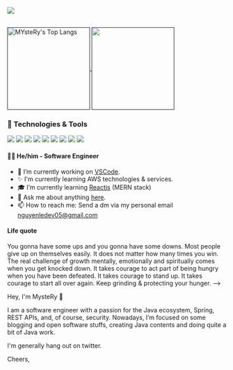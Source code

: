 <!--
### Welcome, friends 👋

<!--BGN_SECTION:github-readme-stats-->

![](https://komarev.com/ghpvc/?username=0xMYsteRy&color=blue)

</br>
<a href="" target="_blank">
  <img height="190" align="center" src="https://github-readme-stats.vercel.app/api/top-langs/?username=0xMYsteRy&hide=HTML,CSS,TSQL,Makefile,Cmake,Jupyter Notebook&theme=great-gatsby" alt="MYsteRy's Top Langs" />
</a>
<a href="" target="_blank">
  <img height="190" align="center" src="https://github-readme-stats.vercel.app/api?username=0xMysteRy&count_private=true&show_icons=true&theme=cobalt" />
</a>

<!--END_SECTION:github-readme-stats-->

<!-- ### Things I'm focusing on:
* Health
* Weath
* Meditation
* Investment -->

### 🔧 Technologies & Tools
![](https://img.shields.io/badge/OS-Linux-informational?style=flat&logo=linux&logoColor=white&color=2bbc8a)
![](https://img.shields.io/badge/Editor-IntelliJ_IDEA-informational?style=flat&logo=intellij-idea&logoColor=white&color=2bbc8a)
![](https://img.shields.io/badge/Code-Python-informational?style=flat&logo=python&logoColor=white&color=2bbc8a)
![](https://img.shields.io/badge/Code-JavaScript-informational?style=flat&logo=javascript&logoColor=white&color=2bbc8a)
![](https://img.shields.io/badge/Code-Golang-informational?style=flat&logo=go&logoColor=white&color=2bbc8a)
![](https://img.shields.io/badge/Code-Make-informational?style=flat&logo=cmake&logoColor=white&color=2bbc8a)
![](https://img.shields.io/badge/Shell-Bash-informational?style=flat&logo=gnu-bash&logoColor=white&color=2bbc8a)
![](https://img.shields.io/badge/Tools-PostgreSQL-informational?style=flat&logo=postgresql&logoColor=white&color=2bbc8a)
![](https://img.shields.io/badge/Tools-Red_Hat_OpenShift-informational?style=flat&logo=red-hat-open-shift&logoColor=white&color=2bbc8a)


<!-- ### Fields of interest:
* Software Development
* Cognitive Neuroscience
* Bioinformatics
* Cyber Security -->


#### 👨‍💻  He/him - Software Engineer 
<!--BGN_SECTION:introduction-->
- 🐾 I’m currently working on [VSCode](https://code.visualstudio.com/).
- ✨ I'm currently learning AWS technologies & services.
- 🎓 I’m currently learning [Reactjs](https://reactjs.org/) (MERN stack)
- 💬 Ask me about anything [here](https://github.com/0xMysteRy/0xMysteRy/issues).
- 📫 How to reach me: Send a dm via my personal email nguyenledev05@gmail.com
<!--BGN_SECTION:introduction-->

#### Life quote
You gonna have some ups and you gonna have some downs. Most people give up on themselves easily. It does not matter how many times you win. The real challenge of growth mentally, emotionally and spiritually comes when you get knocked down. It takes courage to act part of being hungry when you have been defeated. It takes courage to stand up. It takes courage to start all over again. Keep grinding & protecting your hunger.
-->

Hey, I'm MysteRy 👋

I am a software engineer with a passion for the Java ecosystem, Spring, REST APIs, and, of course, security. Nowadays, I’m focused on some blogging and open software stuffs, creating Java contents and doing quite a bit of Java work.

I'm generally hang out on twitter.

Cheers,

